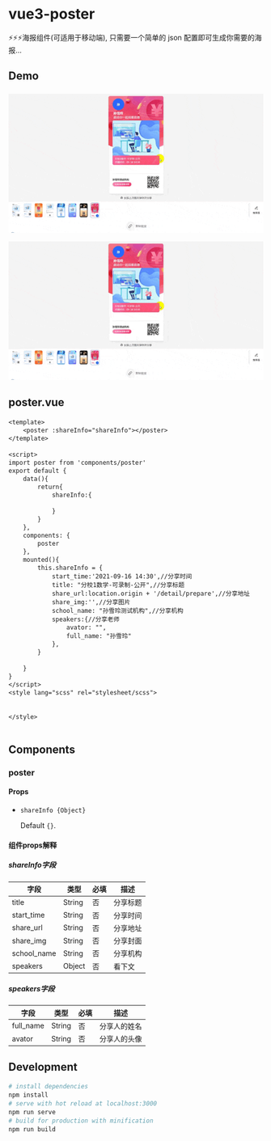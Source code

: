 # vue3-poster
⚡⚡⚡海报组件(可适用于移动端), 只需要一个简单的 json 配置即可生成你需要的海报...

## Demo
###
![Image text](https://github.com/hacfins/vue3-poster/blob/d54015ae61ae1ced339963c2cfce23f542bfdf73/src/assets/demo.gif)

![Image text](https://github.com/hacfins/vue3-poster/blob/d54015ae61ae1ced339963c2cfce23f542bfdf73/src/assets/demo.gif)


## poster.vue

``` vue
<template>
    <poster :shareInfo="shareInfo"></poster>
</template>

<script>
import poster from 'components/poster'
export default {
    data(){
        return{
            shareInfo:{
            
            }
        }
    },
    components: {
        poster
    },
    mounted(){
        this.shareInfo = {
            start_time:'2021-09-16 14:30',//分享时间
            title: "分校1数学-可录制-公开",//分享标题
            share_url:location.origin + '/detail/prepare',//分享地址
            share_img:'',//分享图片
            school_name: "孙雪玲测试机构",//分享机构
            speakers:{//分享老师
                avator: "",
                full_name: "孙雪玲"
            },
        }

    }
}
</script>
<style lang="scss" rel="stylesheet/scss">


</style>


```

## Components

### poster

#### Props

* `shareInfo {Object}`

  Default `{}`.

#### 组件props解释

##### shareInfo字段

| 字段            | 类型    | 必填 | 描述     |
| --------------- | ------- | ---- | -------- |
| title           | String  | 否   | 分享标题 |
| start_time      | String  | 否   | 分享时间 |
| share_url       | String  | 否   | 分享地址 |
| share_img       | String  | 否   | 分享封面 |
| school_name     | String  | 否   | 分享机构 |
| speakers        | Object  | 否   | 看下文   |

##### speakers字段

| 字段            | 类型    | 必填 | 描述         |
| --------------- | ------- | ---- | ------------ |
| full_name       | String  | 否   | 分享人的姓名 |
| avator          | String  | 否   | 分享人的头像 |

## Development

``` bash
# install dependencies
npm install
# serve with hot reload at localhost:3000
npm run serve
# build for production with minification
npm run build
```